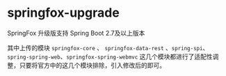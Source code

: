 # springfox-upgrade
SpringFox 升级版支持 Spring Boot 2.7及以上版本

其中上传的模块 `springfox-core` 、 `springfox-data-rest` 、`spring-spi`、`spring-spring-web`、`springfox-spring-webmvc` 这几个模块都进行了适配性调整，只要将官方中的这几个模块排除，引入修改后的即可。
